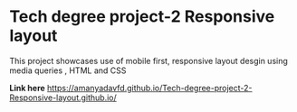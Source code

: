 <h1>Tech degree project-2 Responsive layout</h1>
<p>This project showcases use of mobile first, responsive layout desgin using media queries , HTML and CSS</P>

<strong>Link here</strong>
 https://amanyadavfd.github.io/Tech-degree-project-2-Responsive-layout.github.io/
